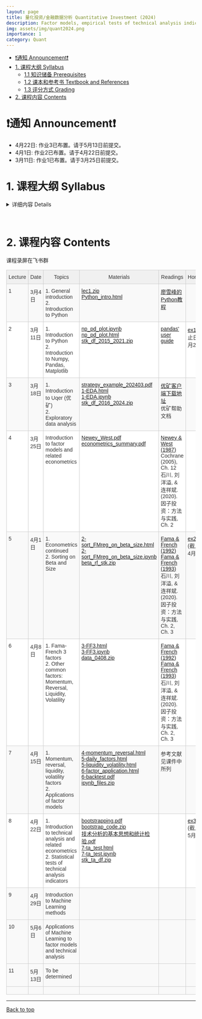 ```yaml
---
layout: page
title: 量化投资/金融数据分析 Quantitative Investment (2024)
description: Factor models, empirical tests of technical analysis indicators, applications of machine learning techniques
img: assets/img/quant2024.png
importance: 1
category: Quant
---
```


- [❗️通知 Announcement❗️](#️通知-announcement️)
- [1. 课程大纲 Syllabus](#1-课程大纲-syllabus)
  - [1.1 知识储备 Prerequisites](#11-知识储备-prerequisites)
  - [1.2 课本和参考书 Textbook and References](#12-课本和参考书-textbook-and-references)
  - [1.3 评分方式 Grading](#13-评分方式-grading)
- [2. 课程内容 Contents](#2-课程内容-contents)

# ❗️通知 Announcement❗️
- 4月22日: 作业3已布置。请于5月13日前提交。
- 4月1日: 作业2已布置。请于4月22日前提交。
- 3月11日: 作业1已布置。请于3月25日前提交。

# 1. 课程大纲 Syllabus

<!-- &nbsp; -->

<details markdown="1">
  <summary> 详细内容 Details </summary>

这门课程在教学计划上有两个不同的名称：《量化投资》(学硕)，《金融数据分析和Python应用》(专硕)。主要讨论用数量方法探索金融数据以及构建交易策略。课程内容是应用导向的，但相关的理论也会有涉及。课程目标：掌握基本的工具以及用数据分析的思维方式。这门课主要包含以下内容：
- Python 基础以及数据处理相关库(numpy, pandas, sklearn, tensorflow, keras等)
- 因子模型
- 技术分析介绍以及统计检验
- 机器学习在量化投资中的应用

这门课暂不包含高频数据(日内)策略，也不包含衍生品策略。主要的数据来源是中国A股市场股票数据

This is a course about constructing trading strategies by quantitative methods. The course is application oriented, but relevant theories will also be discussed. The course objective is to teach students basic tools and ways of exploring financial data so that quantitative (and perhaps winning) strategies can be constructed. The main contents are:
- introduction of Python basics and data science packages (numpy, pandas, sklearn, tensorflow, keras, etc.)
- construction of factor models
- introduction to technical analysis
- application of machine learning methods

This course does not contain high-frequency (intraday) strategies, or strategies involving derivatives. Please refer to other courses provided by the school if these are what you need. Our main data is from A shares of China's stock markets.


## 1.1 知识储备 Prerequisites
应当知道基本的计量经济学(我们会进行简短的复习)。无需具备编程知识，所有的编程相关的内容都会在课程中介绍，但如果有编程经验更好。面对大量的编程应当有心理准备。

Students should know basic econometrics (I'll give short review lectures if necessary). Students must also be comfortable, or inclined to do lots of programming. No prior knowledge of programming is required, though it is surely a big plus if you have some experiences.

## 1.2 课本和参考书 Textbook and References
暂无课本。课件和相关资料会上传到这个网页，请每次上课前进行下载。我们采用的平台是[优矿](https://uqer.datayes.com/)，请至相关网页下载客户端。优矿有免费版但分配的计算资源很少，学院会提供一些共享账号。参考书目见下方。

There is no required textbook. Lecture notes will be uploaded here and please download the latest version before class. We'll be using [Uqer](https://uqer.datayes.com/), a quant platform, for retrieving data, programming and backtesting. Please download and install it on your laptop. The platform is not free, but we'll give you several shared accounts.

The following references are useful:
- Cochrane, John H., 2005, *Asset Pricing*. Revised edition. (Princeton University Press, Princeton, N.J).
- Bali, Turan G., Robert F. Engle, and Scott Murray, 2016, *Empirical Asset Pricing: The Cross Section of Stock Returns*. 1 edition. (Wiley).
- 石川, 刘洋溢, & 连祥斌. (2020). 因子投资：方法与实践. 电子工业出版社.
- Murphy, John J., 1999, *Technical Analysis of the Financial Markets: A Comprehensive Guide to Trading Methods and Applications*. (New York Institute of Finance, N.Y.).
- Grinold, Richard, and Ronald Kahn, 1999, *Active Portfolio Management: A Quantitative Approach for Producing Superior Returns and Controlling Risk*. 2 edition. (McGraw-Hill Education, New York).
- Geron, Aurelien, 2021, *Hands-on Machine Learning with Scikit-Learn, Keras, and TensorFlow*. 3rd Edition (O'Reilly).

## 1.3 评分方式 Grading
- 3到4次作业 (60%)
- 家庭考试 (40%)。大致形式为在规定时间内完成策略构建。

- 3 or 4 homework exercises (60%)
- take-home exam (40%)

**抄袭作业零容忍。抄袭他人作业可能会直接挂科。** 对于编程经验较少的同学来说，遇到困难是正常的。所有的代码我都会共享，只要仔细研读一定可以完成作业和考试。请相信自己。

**PLAGIARISM IS STRICTLY PROHIBITED. You may immediately fail the course if copy-pasting other's work.** It will be normal to meet obstacles during the course, especially for students with less exposure to programming. I'll share all relevant codes and you'll surely complete the course successfully if you read and try the provided codes with some care. Please trust yourself and hang on.

</details>

&nbsp;

# 2. 课程内容 Contents

课程录屏在飞书群

<style type="text/css">
.tg  {border-collapse:collapse;border-color:#ccc;border-spacing:0;}
.tg td{background-color:#fff;border-color:#ccc;border-style:solid;border-width:1px;color:#333;
  font-family:Arial, sans-serif;font-size:14px;overflow:hidden;padding:10px 5px;word-break:normal;}
.tg th{background-color:#f0f0f0;border-color:#ccc;border-style:solid;border-width:1px;color:#333;
  font-family:Arial, sans-serif;font-size:14px;font-weight:normal;overflow:hidden;padding:10px 5px;word-break:normal;}
.tg .tg-v16d{background-color:#f9f9f9;border-color:#cccccc;text-align:left;vertical-align:top}
.tg .tg-65iu{border-color:#cccccc;text-align:left;vertical-align:top}
.tg .tg-o57c{border-color:#cccccc;text-align:center;vertical-align:top}
</style>
<table class="tg">
<colgroup>
<col style="width: 56px">
<col style="width: 114px">
<col style="width: 298px">
<col style="width: 108px">
<col style="width: 142px">
<col style="width: 78px">
</colgroup>
<thead>
  <tr>
    <th class="tg-o57c">Lecture</th>
    <th class="tg-o57c">Date</th>
    <th class="tg-o57c">Topics</th>
    <th class="tg-o57c">Materials</th>
    <th class="tg-o57c">Readings</th>
    <th class="tg-o57c">Homework</th>
  </tr>
</thead>
<tbody>
  <tr>
    <td class="tg-v16d">1</td>
    <td class="tg-v16d">3月4日</td>
    <td class="tg-v16d">1. General introduction <br>2. Introduction to Python</td>
    <td class="tg-v16d">
    <a href="/assets/courses/quant_2024/lec1/lec1.zip" target="_blank" rel="noopener noreferrer">lec1.zip</a> <br>
    <a href="/assets/courses/quant_2023/lec1/Python_intro.html" target="_blank" rel="noopener noreferrer">Python_intro.html</a>
    </td>
    <td class="tg-v16d">
    <a href="https://www.liaoxuefeng.com/wiki/1016959663602400" target="_blank" rel="noopener noreferrer">廖雪峰的Python教程</a>
    </td>
    <td class="tg-v16d"></td>
  </tr>
  <tr>
    <td class="tg-65iu">2</td>
    <td class="tg-65iu">3月11日</td>
    <td class="tg-65iu">1. Introduction to Python <br>2. Introduction to Numpy, Pandas, Matplotlib </td>
    <td class="tg-65iu">
    <a href="/assets/courses/quant_2024/lec2/np_pd_plot.ipynb" target="_blank" rel="noopener noreferrer">np_pd_plot.ipynb</a> <br>
    <a href="/assets/courses/quant_2024/lec2/np_pd_plot.html" target="_blank" rel="noopener noreferrer">np_pd_plot.html</a> <br>
     <a href="https://nankai.feishu.cn/file/FAzXbMtEDo8zv6xpWCzcpdGmnlh" target="_blank" rel="noopener noreferrer">stk_df_2015_2021.zip</a> <br>
    </td>
    <td class="tg-65iu">
    <a href="https://pandas.pydata.org/docs/user_guide/index.html" target="_blank" rel="noopener noreferrer">pandas' user guide</a> <br>
    </td>
    <td class="tg-65iu">
    <a href="/assets/courses/quant_2024/exercises/ex1.zip" target="_blank" rel="noopener noreferrer">ex1.zip</a> (截止日期: 3月25日)
    </td>
  </tr>
  <tr>
    <td class="tg-v16d">3</td>
    <td class="tg-v16d">3月18日</td>
    <td class="tg-v16d">1. Introduction to Uqer (优矿) <br> 2. Exploratory data analysis </td>
    <td class="tg-v16d">
     <a href="/assets/courses/quant_2024/lec3/strategy_example_202403.pdf" target="_blank" rel="noopener noreferrer">strategy_example_202403.pdf</a> <br>
    <a href="/assets/courses/quant_2024/lec3/1-EDA.html" target="_blank" rel="noopener noreferrer">1-EDA.html</a> <br>
    <a href="/assets/courses/quant_2024/lec3/1-EDA.ipynb" target="_blank" rel="noopener noreferrer">1-EDA.ipynb</a> <br>
    <a href="https://nankai.feishu.cn/file/WDImbTQ0BoWQ7ExVZVVcTlqWnF1" target="_blank" rel="noopener noreferrer">stk_df_2016_2024.zip</a> <br>
    </td>
    <td class="tg-v16d">
    <a href="https://uqer.datayes.com/pro/pro_download.html" target="_blank" rel="noopener noreferrer">优矿客户端下载地址</a> <br>
    优矿帮助文档
    </td>
    <td class="tg-v16d"></td>
  </tr>
  <tr>
    <td class="tg-65iu">4</td>
    <td class="tg-65iu">3月25日</td>
    <td class="tg-65iu"> Introduction to factor models and related econometrics </td>
    <td class="tg-65iu">
    <a href="/assets/courses/quant_2024/lec4/Newey_West.pdf" target="_blank" rel="noopener noreferrer">Newey_West.pdf</a> <br>
    <a href="/assets/courses/quant_2024/lec4/econometrics_summary.pdf" target="_blank" rel="noopener noreferrer">econometrics_summary.pdf</a>
    </td>
    <td class="tg-65iu">
    <a href="https://www.jstor.org/stable/1913610?searchText=&searchUri=&ab_segments=&searchKey=&refreqid=fastly-default%3A0a291a66dc09884f01c5730c91489cfe" target="_blank" rel="noopener noreferrer">Newey & West (1987)</a> <br>
    Cochrane (2005), Ch. 12 <br>
    石川, 刘洋溢, & 连祥斌. (2020). 因子投资：方法与实践, Ch. 2
    </td>
    <td class="tg-65iu">
    </td>
  </tr>
  <tr>
    <td class="tg-v16d">5</td>
    <td class="tg-v16d">4月1日</td>
    <td class="tg-v16d">
    1. Econometrics continued <br>
    2. Sorting on Beta and Size
    </td>
    <td class="tg-v16d">
    <a href="/assets/courses/quant_2024/lec5/2-sort_FMreg_on_beta_size.html" target="_blank" rel="noopener noreferrer">2-sort_FMreg_on_beta_size.html</a> <br>
    <a href="/assets/courses/quant_2024/lec5/2-sort_FMreg_on_beta_size.ipynb" target="_blank" rel="noopener noreferrer">2-sort_FMreg_on_beta_size.ipynb</a> <br>
    <a href="https://nankai.feishu.cn/file/B9E9b1Dcoo6nzPxWIRqcn9LVn9d" target="_blank" rel="noopener noreferrer">beta_rf_stk.zip</a>
    </td>
    <td class="tg-v16d">
    <a href="https://onlinelibrary.wiley.com/doi/full/10.1111/j.1540-6261.1992.tb04398.x" target="_blank" rel="noopener noreferrer">Fama & French (1992)</a> <br>
    <a href="https://www.sciencedirect.com/science/article/abs/pii/0304405X93900235" target="_blank" rel="noopener noreferrer">Fama & French (1993)</a> <br>
    石川, 刘洋溢, & 连祥斌. (2020). 因子投资：方法与实践, Ch. 2, Ch. 3
    </td>
    <td class="tg-v16d">
    <a href="/assets/courses/quant_2024/exercises/ex2.pdf" target="_blank" rel="noopener noreferrer">ex2.pdf</a> (截止日期: 4月22日)
    </td>
  </tr>
  <tr>
    <td class="tg-65iu">6</td>
    <td class="tg-65iu">4月8日</td>
    <td class="tg-65iu">
    1. Fama-French 3 factors <br>
    2. Other common factors: Momentum, Reversal, Liquidity, Volatility
    </td>
    <td class="tg-65iu">
    <a href="/assets/courses/quant_2024/lec6/3-FF3.html" target="_blank" rel="noopener noreferrer">3-FF3.html</a> <br>
    <a href="/assets/courses/quant_2024/lec6/3-FF3.ipynb" target="_blank" rel="noopener noreferrer">3-FF3.ipynb</a> <br>
    <a href="https://nankai.feishu.cn/file/V9gcbDNa4oHhFNxvgn6cAJ44neh" target="_blank" rel="noopener noreferrer">data_0408.zip</a>
    </td>
    <td class="tg-65iu">
    <a href="https://onlinelibrary.wiley.com/doi/full/10.1111/j.1540-6261.1992.tb04398.x" target="_blank" rel="noopener noreferrer">Fama & French (1992)</a> <br>
    <a href="https://www.sciencedirect.com/science/article/abs/pii/0304405X93900235" target="_blank" rel="noopener noreferrer">Fama & French (1993)</a> <br>
    石川, 刘洋溢, & 连祥斌. (2020). 因子投资：方法与实践, Ch. 2, Ch. 3
    </td>
    <td class="tg-65iu">
    </td>
  </tr>
  <tr>
    <td class="tg-v16d">7</td>
    <td class="tg-v16d">4月15日</td>
    <td class="tg-v16d">
    1. Momentum, reversal, liquidity, volatility factors <br>
    2. Applications of factor models
    </td>
    <td class="tg-v16d">
    <a href="/assets/courses/quant_2024/lec7/4-momentum_reversal.html" target="_blank" rel="noopener noreferrer">4-momentum_reversal.html</a> <br>
    <a href="/assets/courses/quant_2024/lec7/5-daily_factors.html" target="_blank" rel="noopener noreferrer">5-daily_factors.html</a> <br>
    <a href="/assets/courses/quant_2024/lec7/5-liquidity_volatility.html" target="_blank" rel="noopener noreferrer">5-liquidity_volatility.html</a> <br>
    <a href="/assets/courses/quant_2024/lec7/6-factor_application.html" target="_blank" rel="noopener noreferrer">6-factor_application.html</a> <br>
    <a href="/assets/courses/quant_2024/lec7/6-backtest.pdf" target="_blank" rel="noopener noreferrer">6-backtest.pdf</a> <br>
    <a href="/assets/courses/quant_2024/lec7/ipynb_files.zip" target="_blank" rel="noopener noreferrer">ipynb_files.zip</a>
    </td>
    <td class="tg-v16d">
    参考文献见课件中所列
    </td>
    <td class="tg-v16d">
    </td>
  </tr>
  <tr>
    <td class="tg-65iu">8</td>
    <td class="tg-65iu">4月22日</td>
    <td class="tg-65iu">
    1. Introduction to technical analysis and related econometrics <br>
    2. Statistical tests of technical analysis indicators
    </td>
    <td class="tg-65iu">
    <a href="/assets/courses/quant_2024/lec8/bootstrapping.pdf" target="_blank" rel="noopener noreferrer">bootstrapping.pdf</a> <br>
    <a href="/assets/courses/quant_2024/lec8/bootstrap_code.zip" target="_blank" rel="noopener noreferrer">bootstrap_code.zip</a> <br>
    <a href="/assets/courses/quant_2024/lec8/技术分析的基本思想和统计检验.pdf" target="_blank" rel="noopener noreferrer">技术分析的基本思想和统计检验.pdf</a> <br>
    <a href="/assets/courses/quant_2024/lec8/7-ta_test.html" target="_blank" rel="noopener noreferrer">7-ta_test.html</a> <br>
    <a href="/assets/courses/quant_2024/lec8/7-ta_test.ipynb" target="_blank" rel="noopener noreferrer">7-ta_test.ipynb</a> <br>
    <a href="https://nankai.feishu.cn/file/Q7QrbKHfNo0AsrxUDeec6KCrnQe" target="_blank" rel="noopener noreferrer">stk_ta_df.zip</a>
    </td>
    <td class="tg-65iu">
    </td>
    <td class="tg-65iu">
    <a href="/assets/courses/quant_2024/exercises/ex3.pdf" target="_blank" rel="noopener noreferrer">ex3.pdf</a> (截止日期: 5月13日)
    </td>
  </tr>
  <tr>
    <td class="tg-v16d">9</td>
    <td class="tg-v16d">4月29日</td>
    <td class="tg-v16d">Introduction to Machine Learning methods </td>
    <td class="tg-v16d"> </td>
    <td class="tg-v16d"> </td>
    <td class="tg-v16d"> </td>
  </tr>
  <tr>
    <td class="tg-v16d">10</td>
    <td class="tg-v16d">5月6日</td>
    <td class="tg-v16d">Applications of Machine Learning to factor models and technical analysis </td>
    <td class="tg-v16d"> </td>
    <td class="tg-v16d"> </td>
    <td class="tg-v16d"> </td>
  </tr>
  <tr>
    <td class="tg-v16d">11</td>
    <td class="tg-v16d">5月13日</td>
    <td class="tg-v16d"> To be determined </td>
    <td class="tg-v16d"> </td>
    <td class="tg-v16d"> </td>
    <td class="tg-v16d"> </td>
  </tr>
  <tr>
    <td class="tg-v16d"> </td>
    <td class="tg-v16d"> </td>
    <td class="tg-v16d"> </td>
    <td class="tg-v16d"> </td>
    <td class="tg-v16d"> </td>
    <td class="tg-v16d"> </td>
  </tr>
</tbody>
</table>

-----
[Back to top](#)